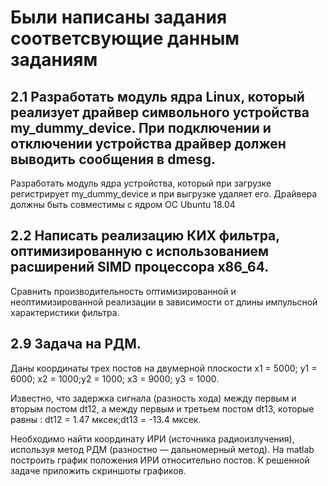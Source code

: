 # Были написаны задания соответсвующие данным заданиям

## 2.1	Разработать модуль ядра Linux, который реализует драйвер символьного устройства my_dummy_device. При подключении и отключении устройства драйвер должен выводить сообщения в dmesg. 
Разработать модуль ядра устройства, который при загрузке регистрирует my_dummy_device и при выгрузке удаляет его.
Драйвера должны быть совместимы с ядром ОС Ubuntu 18.04
## 2.2	Написать реализацию КИХ фильтра, оптимизированную с использованием расширений SIMD процессора x86_64. 
Сравнить производительность оптимизированной и неоптимизированной реализации в зависимости от длины импульсной характеристики фильтра.
## 2.9	Задача на РДМ.
Даны координаты трех постов на двумерной плоскости x1 = 5000; y1 = 6000; x2 = 1000;y2 = 1000; x3 = 9000; y3 = 1000.

Известно, что задержка сигнала (разность хода) между первым и вторым постом dt12, а между первым и третьем постом dt13, которые равны :
dt12 = 1.47 мксек;dt13 = -13.4 мксек.

Необходимо найти координату ИРИ (источника радиоизлучения), используя метод РДМ (разностно — дальномерный метод). На matlab построить график положения ИРИ относительно постов. К решенной задаче приложить скриншоты графиков. 
